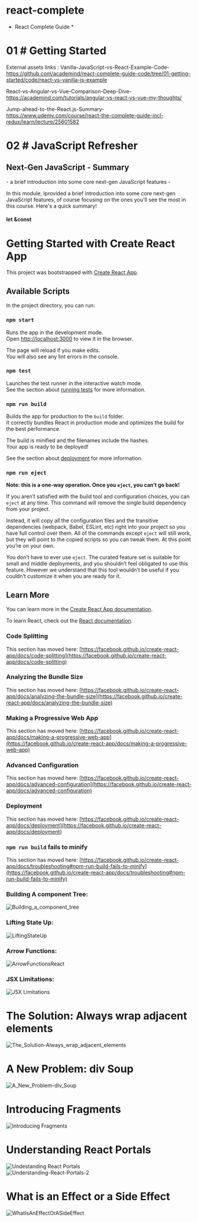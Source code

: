 # react-complete

* React Complete Guide *  

# 01 # Getting Started #  
External assets links :
Vanilla-JavaScript-vs-React-Example-Code-  
https://github.com/academind/react-complete-guide-code/tree/01-getting-started/code/react-vs-vanilla-js-example  
  
React-vs-Angular-vs-Vue-Comparison-Deep-Dive-  
https://academind.com/tutorials/angular-vs-react-vs-vue-my-thoughts/  
  
Jump-ahead-to-the-React.js-Summary-  
https://www.udemy.com/course/react-the-complete-guide-incl-redux/learn/lecture/25601582  
  
# 02 # JavaScript Refresher #  
<h2><strong>Next-Gen JavaScript - Summary</strong></h2>  
- a brief introduction into some core next-gen JavaScript features -  
<body><p>In this module, Iprovided a brief introduction into some core next-gen JavaScript features, of course focusing on the ones you'll see the most in this course. Here's a quick summary!</p>

<h4><strong>let &amp;const</strong></h4>





# Getting Started with Create React App

This project was bootstrapped with [Create React App](https://github.com/facebook/create-react-app).

## Available Scripts

In the project directory, you can run:

### `npm start`

Runs the app in the development mode.\
Open [http://localhost:3000](http://localhost:3000) to view it in the browser.

The page will reload if you make edits.\
You will also see any lint errors in the console.

### `npm test`

Launches the test runner in the interactive watch mode.\
See the section about [running tests](https://facebook.github.io/create-react-app/docs/running-tests) for more information.

### `npm run build`

Builds the app for production to the `build` folder.\
It correctly bundles React in production mode and optimizes the build for the best performance.

The build is minified and the filenames include the hashes.\
Your app is ready to be deployed!

See the section about [deployment](https://facebook.github.io/create-react-app/docs/deployment) for more information.

### `npm run eject`

**Note: this is a one-way operation. Once you `eject`, you can’t go back!**

If you aren’t satisfied with the build tool and configuration choices, you can `eject` at any time. This command will remove the single build dependency from your project.

Instead, it will copy all the configuration files and the transitive dependencies (webpack, Babel, ESLint, etc) right into your project so you have full control over them. All of the commands except `eject` will still work, but they will point to the copied scripts so you can tweak them. At this point you’re on your own.

You don’t have to ever use `eject`. The curated feature set is suitable for small and middle deployments, and you shouldn’t feel obligated to use this feature. However we understand that this tool wouldn’t be useful if you couldn’t customize it when you are ready for it.

## Learn More

You can learn more in the [Create React App documentation](https://facebook.github.io/create-react-app/docs/getting-started).

To learn React, check out the [React documentation](https://reactjs.org/).

### Code Splitting

This section has moved here: [https://facebook.github.io/create-react-app/docs/code-splitting](https://facebook.github.io/create-react-app/docs/code-splitting)

### Analyzing the Bundle Size

This section has moved here: [https://facebook.github.io/create-react-app/docs/analyzing-the-bundle-size](https://facebook.github.io/create-react-app/docs/analyzing-the-bundle-size)

### Making a Progressive Web App

This section has moved here: [https://facebook.github.io/create-react-app/docs/making-a-progressive-web-app](https://facebook.github.io/create-react-app/docs/making-a-progressive-web-app)

### Advanced Configuration

This section has moved here: [https://facebook.github.io/create-react-app/docs/advanced-configuration](https://facebook.github.io/create-react-app/docs/advanced-configuration)

### Deployment

This section has moved here: [https://facebook.github.io/create-react-app/docs/deployment](https://facebook.github.io/create-react-app/docs/deployment)

### `npm run build` fails to minify

This section has moved here: [https://facebook.github.io/create-react-app/docs/troubleshooting#npm-run-build-fails-to-minify](https://facebook.github.io/create-react-app/docs/troubleshooting#npm-run-build-fails-to-minify)

### Building A component Tree:  
![Building_a_component_tree](https://user-images.githubusercontent.com/5030950/124045050-2381b600-da0f-11eb-8fb7-4290fda2626c.jpg)  
  
### Lifting State Up:  
![LiftingStateUp](https://user-images.githubusercontent.com/5030950/124387500-3d591c80-dcdf-11eb-8440-2631d506ab31.jpg)  

### Arrow Functions:  
![ArrowFunctionsReact](https://user-images.githubusercontent.com/5030950/125209260-e2ec2d00-e297-11eb-80bc-d7a95e0e2252.jpg)  
  
### JSX Limitations:  
![JSX Limitations](https://user-images.githubusercontent.com/5030950/126055188-ca34df0f-0d32-4c6a-aff0-de96fe11cc6f.jpg)  
  
  # The Solution: Always wrap adjacent elements  
  ![The_Solution-Always_wrap_adjacent_elements](https://user-images.githubusercontent.com/5030950/126055361-93808a47-5ad2-48dd-b63c-fad68e965025.jpg)

  # A New Problem: div Soup  
  ![A_New_Problem-div_Soup](https://user-images.githubusercontent.com/5030950/126055534-c171ff40-8659-4b3d-ae5b-32cddfb3448b.jpg)
  
  # Introducing Fragments  
  ![Introducing Fragments](https://user-images.githubusercontent.com/5030950/126055908-f55bd003-7c66-4756-8eb9-9ecc448fb971.jpg)

  # Understanding React Portals  
  ![Undestanding React Portals](https://user-images.githubusercontent.com/5030950/126056124-116448ef-25af-404b-8644-fee38735fc82.jpg)  
  ![Understanding-React-Portals-2](https://user-images.githubusercontent.com/5030950/126056182-743f25b2-d1d9-440d-bb36-525d2c5d0bdd.jpg)  
  
  # What is an Effect or a Side Effect  
  ![WhatIsAnEffectOrASideEffect](https://user-images.githubusercontent.com/5030950/126574611-f0843d0d-5598-4e2b-9942-04751d3c57ba.jpg)

